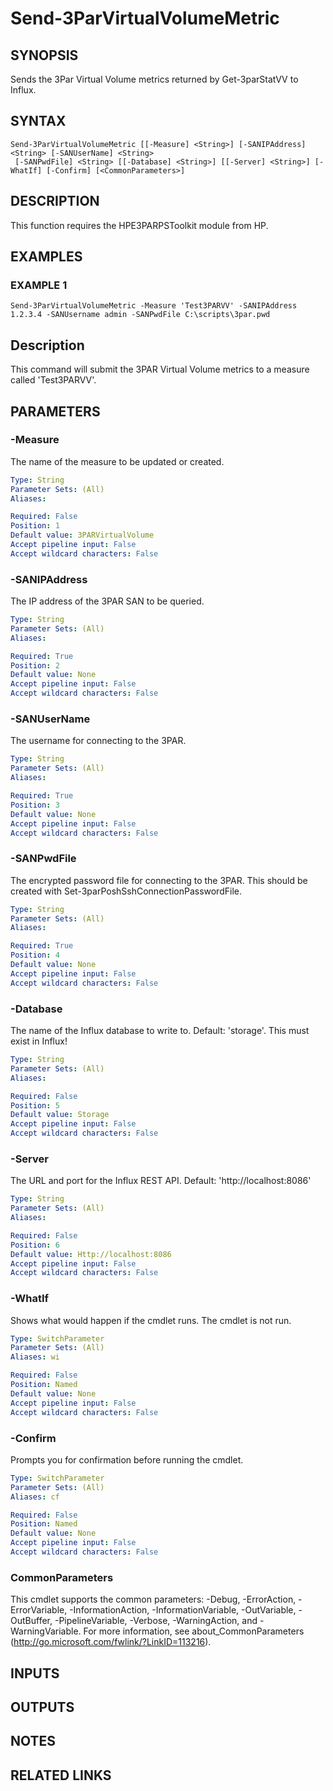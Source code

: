 # Send-3ParVirtualVolumeMetric

## SYNOPSIS
Sends the 3Par Virtual Volume metrics returned by Get-3parStatVV to Influx.

## SYNTAX

```
Send-3ParVirtualVolumeMetric [[-Measure] <String>] [-SANIPAddress] <String> [-SANUserName] <String>
 [-SANPwdFile] <String> [[-Database] <String>] [[-Server] <String>] [-WhatIf] [-Confirm] [<CommonParameters>]
```

## DESCRIPTION
This function requires the HPE3PARPSToolkit module from HP.

## EXAMPLES

### EXAMPLE 1
```
Send-3ParVirtualVolumeMetric -Measure 'Test3PARVV' -SANIPAddress 1.2.3.4 -SANUsername admin -SANPwdFile C:\scripts\3par.pwd
```

Description
-----------
This command will submit the 3PAR Virtual Volume metrics to a measure called 'Test3PARVV'.

## PARAMETERS

### -Measure
The name of the measure to be updated or created.

```yaml
Type: String
Parameter Sets: (All)
Aliases:

Required: False
Position: 1
Default value: 3PARVirtualVolume
Accept pipeline input: False
Accept wildcard characters: False
```

### -SANIPAddress
The IP address of the 3PAR SAN to be queried.

```yaml
Type: String
Parameter Sets: (All)
Aliases:

Required: True
Position: 2
Default value: None
Accept pipeline input: False
Accept wildcard characters: False
```

### -SANUserName
The username for connecting to the 3PAR.

```yaml
Type: String
Parameter Sets: (All)
Aliases:

Required: True
Position: 3
Default value: None
Accept pipeline input: False
Accept wildcard characters: False
```

### -SANPwdFile
The encrypted password file for connecting to the 3PAR.
This should be created with Set-3parPoshSshConnectionPasswordFile.

```yaml
Type: String
Parameter Sets: (All)
Aliases:

Required: True
Position: 4
Default value: None
Accept pipeline input: False
Accept wildcard characters: False
```

### -Database
The name of the Influx database to write to.
Default: 'storage'.
This must exist in Influx!

```yaml
Type: String
Parameter Sets: (All)
Aliases:

Required: False
Position: 5
Default value: Storage
Accept pipeline input: False
Accept wildcard characters: False
```

### -Server
The URL and port for the Influx REST API.
Default: 'http://localhost:8086'

```yaml
Type: String
Parameter Sets: (All)
Aliases:

Required: False
Position: 6
Default value: Http://localhost:8086
Accept pipeline input: False
Accept wildcard characters: False
```

### -WhatIf
Shows what would happen if the cmdlet runs.
The cmdlet is not run.

```yaml
Type: SwitchParameter
Parameter Sets: (All)
Aliases: wi

Required: False
Position: Named
Default value: None
Accept pipeline input: False
Accept wildcard characters: False
```

### -Confirm
Prompts you for confirmation before running the cmdlet.

```yaml
Type: SwitchParameter
Parameter Sets: (All)
Aliases: cf

Required: False
Position: Named
Default value: None
Accept pipeline input: False
Accept wildcard characters: False
```

### CommonParameters
This cmdlet supports the common parameters: -Debug, -ErrorAction, -ErrorVariable, -InformationAction, -InformationVariable, -OutVariable, -OutBuffer, -PipelineVariable, -Verbose, -WarningAction, and -WarningVariable.
For more information, see about_CommonParameters (http://go.microsoft.com/fwlink/?LinkID=113216).

## INPUTS

## OUTPUTS

## NOTES

## RELATED LINKS
